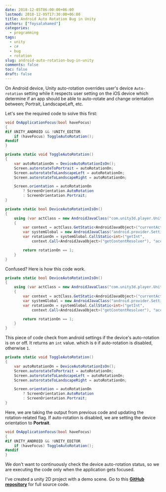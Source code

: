 ```yaml
---
date: 2018-12-05T06:00:00+06:00
lastmod: 2018-12-05T17:30:00+06:00
title: Android Auto Rotation Bug in Unity
authors: ["foysalahamed"]
categories:
  - programming
tags:
  - unity
  - c#
  - bug
  - rotation
slug: android-auto-rotation-bug-in-unity
comments: false
toc: false
draft: false
---
```

On Android device, Unity auto-rotation overrides user's device `Auto-rotation` setting while it respects user setting on the iOS device which determine if an app should be able to auto-rotate and change orientation between; Portrait, LandscapeLeft, etc.

Let's see the required code to solve this first:

```csharp
void OnApplicationFocus(bool haveFocus)
{
#if UNITY_ANDROID && !UNITY_EDITOR
    if (haveFocus) ToggleAutoRotation();
#endif
}

private static void ToggleAutoRotation()
{
    var autoRotationOn = DeviceAutoRotationIsOn();
    Screen.autorotateToPortrait = autoRotationOn;
    Screen.autorotateToLandscapeLeft = autoRotationOn;
    Screen.autorotateToLandscapeRight = autoRotationOn;

    Screen.orientation = autoRotationOn
        ? ScreenOrientation.AutoRotation
        : ScreenOrientation.Portrait;
}

private static bool DeviceAutoRotationIsOn()
{
    using (var actClass = new AndroidJavaClass("com.unity3d.player.UnityPlayer"))
    {
        var context = actClass.GetStatic<AndroidJavaObject>("currentActivity");
        var systemGlobal = new AndroidJavaClass("android.provider.Settings$System");
        var rotationOn = systemGlobal.CallStatic<int>("getInt",
            context.Call<AndroidJavaObject>("getContentResolver"), "accelerometer_rotation");

        return rotationOn == 1;
    }
}
```

Confused? Here is how this code work.

```csharp
private static bool DeviceAutoRotationIsOn()
{
    using (var actClass = new AndroidJavaClass("com.unity3d.player.UnityPlayer"))
    {
        var context = actClass.GetStatic<AndroidJavaObject>("currentActivity");
        var systemGlobal = new AndroidJavaClass("android.provider.Settings$System");
        var rotationOn = systemGlobal.CallStatic<int>("getInt",
            context.Call<AndroidJavaObject>("getContentResolver"), "accelerometer_rotation");

        return rotationOn == 1;
    }
}
```

This piece of code check from android settings if the device's auto-rotation is on or off. It returns an `int` value. which is `0` if auto-rotation is disabled, otherwise `1`.

```csharp
private static void ToggleAutoRotation()
{
    var autoRotationOn = DeviceAutoRotationIsOn();
    Screen.autorotateToPortrait = autoRotationOn;
    Screen.autorotateToLandscapeLeft = autoRotationOn;
    Screen.autorotateToLandscapeRight = autoRotationOn;

    Screen.orientation = autoRotationOn
        ? ScreenOrientation.AutoRotation
        : ScreenOrientation.Portrait;
}
```

Here, we are taking the output from previous code and updating the rotation-related flag. If auto-rotation is disabled, we are setting the device orientation to **Portrait**.

```csharp
void OnApplicationFocus(bool haveFocus)
{
#if UNITY_ANDROID && !UNITY_EDITOR
    if (haveFocus) ToggleAutoRotation();
#endif
}
```

We don't want to continuously check the device auto-rotation status, so we are executing the code only when the application gets focused.

I've created a unity 2D project with a demo scene. Go to this [**GitHub repository**](https://github.com/Lazyb0y/unity-android-auto-rotation) for full source code.
